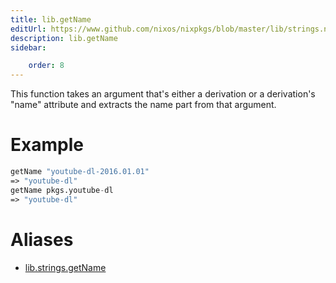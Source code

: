 ```yaml
---
title: lib.getName
editUrl: https://www.github.com/nixos/nixpkgs/blob/master/lib/strings.nix#L1004C13
description: lib.getName
sidebar:

    order: 8
---
```


This function takes an argument that's either a derivation or a
derivation's "name" attribute and extracts the name part from that
argument.

# Example

```nix
getName "youtube-dl-2016.01.01"
=> "youtube-dl"
getName pkgs.youtube-dl
=> "youtube-dl"
```


# Aliases

- [lib.strings.getName](./reference/lib/strings/lib-strings-getName)


